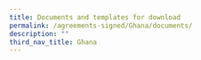 ```yaml
---
title: Documents and templates for download
permalink: /agreements-signed/Ghana/documents/
description: ""
third_nav_title: Ghana
---
```

